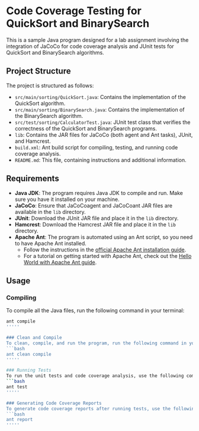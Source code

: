 # Code Coverage Testing for QuickSort and BinarySearch

This is a sample Java program designed for a lab assignment involving the integration of JaCoCo for code coverage analysis and JUnit tests for QuickSort and BinarySearch algorithms.

## Project Structure

The project is structured as follows:

- `src/main/sorting/QuickSort.java`: Contains the implementation of the QuickSort algorithm.
- `src/main/sorting/BinarySearch.java`: Contains the implementation of the BinarySearch algorithm.
- `src/test/sorting/CalculatorTest.java`: JUnit test class that verifies the correctness of the QuickSort and BinarySearch programs.
- `lib`: Contains the JAR files for JaCoCo (both agent and Ant tasks), JUnit, and Hamcrest.
- `build.xml`: Ant build script for compiling, testing, and running code coverage analysis.
- `README.md`: This file, containing instructions and additional information.

## Requirements

- **Java JDK**: The program requires Java JDK to compile and run. Make sure you have it installed on your machine.
- **JaCoCo**: Ensure that JaCoCoagent and JaCoCoant JAR files are available in the `lib` directory.
- **JUnit**: Download the JUnit JAR file and place it in the `lib` directory.
- **Hamcrest**: Download the Hamcrest JAR file and place it in the `lib` directory.
- **Apache Ant**: The program is automated using an Ant script, so you need to have Apache Ant installed.
    - Follow the instructions in the [official Apache Ant installation guide](https://ant.apache.org/manual/install.html).
    - For a tutorial on getting started with Apache Ant, check out the [Hello World with Apache Ant guide](https://ant.apache.org/manual/tutorial-HelloWorldWithAnt.html).

## Usage

### Compiling

To compile all the Java files, run the following command in your terminal:

```bash
ant compile
'''''

### Clean and Compile
To clean, compile, and run the program, run the following command in your terminal:
```bash
ant clean compile
'''''

### Running Tests
To run the unit tests and code coverage analysis, use the following command in your terminal:
```bash
ant test
'''''

### Generating Code Coverage Reports
To generate code coverage reports after running tests, use the following command:
```bash
ant report
'''''


